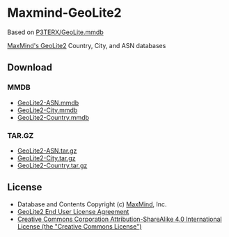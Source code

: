 # Maxmind-GeoLite2

Based on [P3TERX/GeoLite.mmdb](https://github.com/P3TERX/GeoLite.mmdb)

[MaxMind's GeoLite2](https://dev.maxmind.com/geoip/geoip2/geolite2/) Country, City, and ASN databases

## Download

### MMDB

- [GeoLite2-ASN.mmdb](https://github.com/altendorfme/maxmind-geolite2/raw/download/GeoLite2-ASN.mmdb)
- [GeoLite2-City.mmdb](https://github.com/altendorfme/maxmind-geolite2/raw/download/GeoLite2-City.mmdb)
- [GeoLite2-Country.mmdb](https://github.com/altendorfme/maxmind-geolite2/raw/download/GeoLite2-Country.mmdb)

### TAR.GZ

- [GeoLite2-ASN.tar.gz](https://github.com/altendorfme/maxmind-geolite2/raw/download/GeoLite2-ASN.tar.gz)
- [GeoLite2-City.tar.gz](https://github.com/altendorfme/maxmind-geolite2/raw/download/GeoLite2-City.tar.gz)
- [GeoLite2-Country.tar.gz](https://github.com/altendorfme/maxmind-geolite2/raw/download/GeoLite2-Country.tar.gz)

## License

- Database and Contents Copyright (c) [MaxMind](https://www.maxmind.com/), Inc.
- [GeoLite2 End User License Agreement](https://www.maxmind.com/en/geolite2/eula)
- [Creative Commons Corporation Attribution-ShareAlike 4.0 International License (the "Creative Commons License")](https://creativecommons.org/licenses/by-sa/4.0/)

